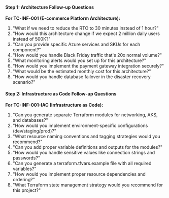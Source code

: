 #### Step 1: Architecture Follow-up Questions

**For TC-INF-001 (E-commerce Platform Architecture):**
1. "What if we need to reduce the RTO to 30 minutes instead of 1 hour?"
2. "How would this architecture change if we expect 2 million daily users instead of 500K?"
3. "Can you provide specific Azure services and SKUs for each component?"
4. "How would you handle Black Friday traffic that's 20x normal volume?"
5. "What monitoring alerts would you set up for this architecture?"
6. "How would you implement the payment gateway integration securely?"
7. "What would be the estimated monthly cost for this architecture?"
8. "How would you handle database failover in the disaster recovery scenario?"

#### Step 2: Infrastructure as Code Follow-up Questions

**For TC-INF-001-IAC (Infrastructure as Code):**

1. "Can you generate separate Terraform modules for networking, AKS, and databases?"
2. "How would you implement environment-specific configurations (dev/staging/prod)?"
3. "What resource naming conventions and tagging strategies would you recommend?"
4. "Can you add proper variable definitions and outputs for the modules?"
5. "How would you handle sensitive values like connection strings and passwords?"
6. "Can you generate a terraform.tfvars.example file with all required variables?"
7. "How would you implement proper resource dependencies and ordering?"
8. "What Terraform state management strategy would you recommend for this project?"